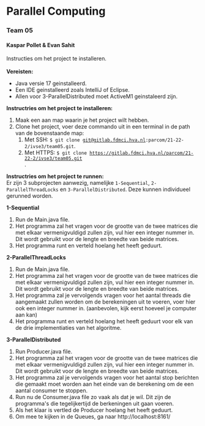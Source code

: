 # Parallel Computing
### Team 05 
#### Kaspar Pollet & Evan Sahit


Instructies om het project te installeren. <br><br>
<strong>Vereisten:</strong>
- Java versie 17 geinstalleerd.
- Een IDE geinstalleerd zoals IntelliJ of Eclipse.
- Allen voor 3-ParallelDistributed moet ActiveM1 geinstaleerd zijn.

<strong>Instructries om het project te installeren:</strong>
1. Maak een aan map waarin je het project wilt hebben.
2. Clone het project, voer deze commando uit in een terminal in de path van de bovenstaande map:
   1. Met SSH: <code>$ git clone git@gitlab.fdmci.hva.nl:parcom/21-22-2/ivse3/team05.git</code>.
   2. Met HTTPS: <code>$ git clone https://gitlab.fdmci.hva.nl/parcom/21-22-2/ivse3/team05.git </code>.

<strong>Instructries om het project te runnen:</strong> <br>
Er zijn 3 subprojecten aanwezig, namelijke <code>1-Sequential</code>, <code>2-ParallelThreadLocks</code> en <code>3-ParallelDistributed</code>. Deze kunnen individueel gerunned worden.

<strong>1-Sequential</strong>
1. Run de Main.java file.
2. Het programma zal het vragen voor de grootte van de twee matrices die met elkaar vermenigvuldigd zullen zijn, vul hier een integer nummer in. Dit wordt gebruikt voor de lengte en breedte van beide matrices.
3. Het programma runt en verteld hoelang het heeft geduurt.

<strong>2-ParallelThreadLocks</strong>
1. Run de Main.java file.
1. Het programma zal het vragen voor de grootte van de twee matrices die met elkaar vermenigvuldigd zullen zijn, vul hier een integer nummer in. Dit wordt gebruikt voor de lengte en breedte van beide matrices.
2. Het programma zal je vervolgends vragen voor het aantal threads die aangemaakt zullen worden om de berekeningen uit te voeren, voer hier ook een integer nummer in. (aanbevolen, kijk eerst hoeveel je computer aan kan)
3. Het programma runt en verteld hoelang het heeft geduurt voor elk van de drie implementiaties van het algoritme.

<strong>3-ParallelDistributed</strong>
1. Run Producer.java file.
2. Het programma zal het vragen voor de grootte van de twee matrices die met elkaar vermenigvuldigd zullen zijn, vul hier een integer nummer in. Dit wordt gebruikt voor de lengte en breedte van beide matrices.
3. Het programma zal je vervolgends vragen voor het aantal stop berichten die gemaakt moet worden aan het einde van de berekening om de een aantal consumer te stoppen.
4. Run nu de Consumer.java file zo vaak als dat je wil. Dit zijn de programma's die tegelijkertijd de berkeningen uit gaan voeren.
5. Als het klaar is vertled de Producer hoelang het heeft geduurt.
6. Om mee te kijken in de Queues, ga naar http://localhost:8161/
